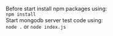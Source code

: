 Before start install npm packages using:
<br>`npm install`
<br>Start mongodb server test code using:
<br>`node .` or `node index.js`
